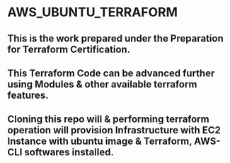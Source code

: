 # AWS_UBUNTU_TERRAFORM

<h2>This is the work prepared under the Preparation for Terraform Certification.</h2>
<h2>This Terraform Code can be advanced further using Modules & other available terraform features.</h2>
<h2>Cloning this repo will & performing terraform operation will provision Infrastructure with EC2 Instance with ubuntu image & Terraform, AWS-CLI softwares installed.<h2>
